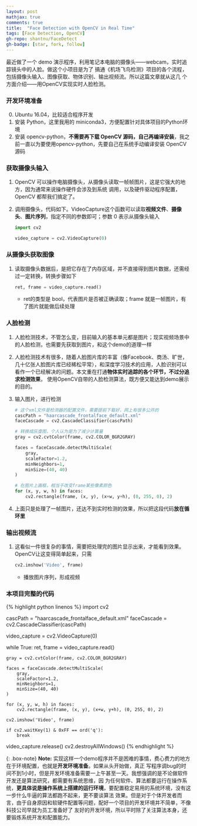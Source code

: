```yaml
---
layout: post
mathjax: true
comments: true
title:  "Face Detection with OpenCV in Real Time"
tags: [Face Detection, OpenCV]
gh-repo: shantnu/FaceDetect
gh-badge: [star, fork, follow]
---
```


最近做了一个 demo 演示程序，利用笔记本电脑的摄像头——webcam，实时追踪镜头中的人脸。做这个小项目是为了
搞通《机场飞鸟检测》项目的各个流程，包括摄像头输入、图像获取、物体识别、输出视频流。所以这篇文章就从这几
个方面介绍——用OpenCV实现实时人脸检测。


### 开发环境准备
0. Ubuntu 16.04，比较适合程序开发  
1. 安装 Python，这里我用的 miniconda3，方便配置针对具体项目的Python环境  
2. 安装 opencv-python，**不需要再下载 OpenCV 源码，自己再编译安装**，我之前一直以为要使用opencv-python，先要自己在系统手动编译安装 OpenCV 源码


### 获取摄像头输入
1. OpenCV 可以操作电脑摄像头，从摄像头读取一帧帧图片，这是它强大的地方，因为通常来说操作硬件会涉及到系统
调用，以及硬件驱动程序配置，OpenCV 都帮我们搞定了。

2. 调用摄像头，代码如下。VideoCapture这个函数可以读取**视频文件**、**摄像头**、**图片序列**，指定不同的参数即可；参数 0 表示从摄像头输入
    ```python
    import cv2

    video_capture = cv2.VideoCapture(0)
    ```


### 从摄像头获取图像
1. 读取摄像头数据后，是把它存在了内存区域，并不直接得到图片数据，还需经过一定转换，转换步骤如下
    ```python
    ret, frame = video_capture.read()
    ```
    - ret的类型是 bool，代表图片是否被正确读取；frame 就是一帧图片，有了图片就能做后续处理


### 人脸检测
1. 人脸检测技术，不管怎么变，目前输入的基本单元都是图片；现实视频场景中的人脸检测，也需要先获取到图片，和这个demo的道理一样

2. 人脸检测技术有很多，随着人脸图片库的丰富（像Facebook、商汤、旷世，几十亿张人脸图片库已经稀松平常），和深度学习技术的应用，人脸识别可以看作一个已经解决的问题。本文重在打通**物体实时追踪的各个环节，不过分追求检测效果**，
使用OpenCV自带的人脸检测算法，既方便又能达到demo展示的目的。

3. 输入图片，进行检测
    ```python
    # 这个xml文件是检测器的配置文件，需要提前下载好，网上有很多公开的
    cascPath = "haarcascade_frontalface_default.xml"
    faceCascade = cv2.CascadeClassifier(cascPath)

    # 转换成灰度图，个人认为是为了减少计算量
    gray = cv2.cvtColor(frame, cv2.COLOR_BGR2GRAY)

    faces = faceCascade.detectMultiScale(
        gray,
        scaleFactor=1.2,
        minNeighbors=1,
        minSize=(40, 40)
    )

    # 在图片上画框，相当于改变frame某些像素颜色
    for (x, y, w, h) in faces:
        cv2.rectangle(frame, (x, y), (x+w, y+h), (0, 255, 0), 2)
    ```
4. 上面只是处理了一帧图片，还达不到实时检测的效果，所以把这段代码**放在循环里**


### 输出视频流
1. 这看似一件很复杂的事情，需要把处理完的图片显示出来，才能看到效果。OpenCV让这变得简单起来，只需
    ```python
    cv2.imshow('Video', frame)
    ```
    - 播放图片序列，形成视频


### 本项目完整的代码
{% highlight python linenos %}
import cv2

cascPath = "haarcascade_frontalface_default.xml"
faceCascade = cv2.CascadeClassifier(cascPath)

video_capture = cv2.VideoCapture(0)

while True:
    ret, frame = video_capture.read()

    gray = cv2.cvtColor(frame, cv2.COLOR_BGR2GRAY)

    faces = faceCascade.detectMultiScale(
        gray,
        scaleFactor=1.2,
        minNeighbors=1,
        minSize=(40, 40)
    )

    for (x, y, w, h) in faces:
        cv2.rectangle(frame, (x, y), (x+w, y+h), (0, 255, 0), 2)

    cv2.imshow('Video', frame)

    if cv2.waitKey(1) & 0xFF == ord('q'):
        break

video_capture.release()
cv2.destroyAllWindows()
{% endhighlight %}


{: .box-note}
**Note:** 实现这样一个demo程序并不是困难的事情，费心费力的地方在于环境配置，也就是**开发环境准备**。如果从头开始做，真正
写程序调bug的时间不到1小时，但是开发环境准备需要一上午甚至一天。我想强调的是不论做软件开发还是算法研究，都需要有系统思维，因
为任何软件、算法都要运行在操作系统，**更具体说是操作系统上搭建的运行环境**，要配置稳定易用的系统环境，没有这一步什么牛逼的算法都跑不起来，更不要谈算法
效果。但是对于个体开发者而言，由于自身原因和软硬件配置等问题，配好一个项目的开发环境并不简单，不像科技公司早就为员工准备好了
友好的开发环境，所以平时除了关注算法本身，还要锻炼系统开发和配置能力。